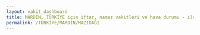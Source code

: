 ```yaml
---
layout: vakit_dashboard
title: MARDİN, TÜRKİYE için iftar, namaz vakitleri ve hava durumu - ilçe/eyalet seç
permalink: /TÜRKİYE/MARDİN/MAZIDAĞI
---
```


<script type="text/javascript">
  var GLOBAL_COUNTRY = 'TÜRKİYE';
  var GLOBAL_CITY = 'MARDİN';
  var GLOBAL_STATE = 'MAZIDAĞI';
  var lat = 72;
  var lon = 21;
</script>

